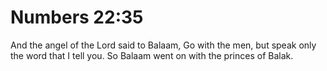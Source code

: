 # Numbers 22:35

And the angel of the Lord said to Balaam, Go with the men, but speak only the word that I tell you. So Balaam went on with the princes of Balak.
